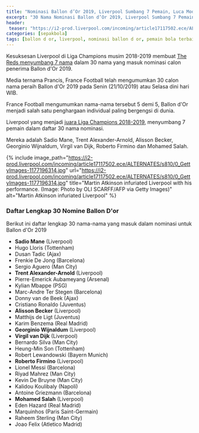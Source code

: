 ```yaml
---
title: "Nominasi Ballon d’Or 2019, Liverpool Sumbang 7 Pemain, Luca Modric Terlupakan"
excerpt: "30 Nama Nominasi Ballon d’Or 2019, Liverpool Sumbang 7 Pemain, Manchester City 5 Pemain, Barcelona 4 Pemain. Modric dan Neymar Terlupakan."
header:
 teaser: "https://i2-prod.liverpool.com/incoming/article17117502.ece/ALTERNATES/s810/0_GettyImages-1177196314.jpg"
categories: [sepakbola]
tags: [ballon d or, liverpool, nominasi ballon d or, pemain bola terbaik di dunia]
---
```

Kesuksesan Liverpool di Liga Champions musim 2018-2019 membuat [The Reds menyumbang 7 nama](liverpool-sumbang-7-pemain-nominasi-ballon-d-or-2019) dalam 30 nama yang masuk nominasi calon penerima Ballon d'Or 2019.

Media ternama Prancis, France Football telah mengumumkan 30 calon nama peraih Ballon d'Or 2019 pada Senin (21/10/2019) atau Selasa dini hari WIB.

France Football mengumumkan nama-nama tersebut 5 demi 5, Ballon d'Or menjadi salah satu penghargaan individual paling bergengsi di dunia.

Liverpool yang menjadi [juara Liga Champions 2018-2019](/sepakbola/tradisi-lama-liverpool-kembali-setelah-berhasil-juara-liga-champions/), menyumbang 7 pemain dalam daftar 30 nama nominasi.

Mereka adalah Sadio Mane, Trent Alexander-Arnold, Alisson Becker, Georginio Wijnaldum, Virgil van Dijk, Roberto Firmino dan Mohamed Salah.

{% include image_path="https://i2-prod.liverpool.com/incoming/article17117502.ece/ALTERNATES/s810/0_GettyImages-1177196314.jpg" url="https://i2-prod.liverpool.com/incoming/article17117502.ece/ALTERNATES/s810/0_GettyImages-1177196314.jpg" title="Martin Atkinson infuriated Liverpool with his performance. (Image: Photo by OLI SCARFF/AFP via Getty Images)" alt="Martin Atkinson infuriated Liverpool" %}

### Daftar Lengkap 30 Nomine Ballon D'or

Berikut ini daftar lengkap 30 nama-nama yang masuk dalam nominasi untuk Ballon d'Or 2019

- **Sadio Mane** (Liverpool)
- Hugo Lloris (Tottenham)
- Dusan Tadic (Ajax)
- Frenkie De Jong (Barcelona)
- Sergio Aguero (Man City)
- **Trent Alexander-Arnold** (Liverpool)
- Pierre-Emerick Aubameyang (Arsenal)
- Kylian Mbappe (PSG)
- Marc-Andre Ter Stegen (Barcelona)
- Donny van de Beek (Ajax)
- Cristiano Ronaldo (Juventus)
- **Alisson Becker** (Liverpool)
- Matthijs de Ligt (Juventus)
- Karim Benzema (Real Madrid)
- **Georginio Wijnaldum** (Liverpool)
- **Virgil van Dijk** (Liverpool)
- Bernardo Silva (Man City)
- Heung-Min Son (Tottenham)
- Robert Lewandowski (Bayern Munich)
- **Roberto Firmino** (Liverpool)
- Lionel Messi (Barcelona)
- Riyad Mahrez (Man City)
- Kevin De Bruyne (Man City)
- Kalidou Koulibaly (Napoli)
- Antoine Griezmann (Barcelona)
- **Mohamed Salah** (Liverpool)
- Eden Hazard (Real Madrid)
- Marquinhos (Paris Saint-Germain)
- Raheem Sterling (Man City)
- Joao Felix (Atletico Madrid)

